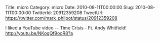 Title: micro
Category: micro
Date: 2010-08-11T00:00:00
Slug: 2010-08-11T00:00:00
TwitterId: 20912359208
TweetUrl: https://twitter.com/mark_philpot/status/20912359208

I liked a YouTube video -- Time Crisis - Ft. Andy Whitfield! http://youtu.be/NKogQf9ooR8?a